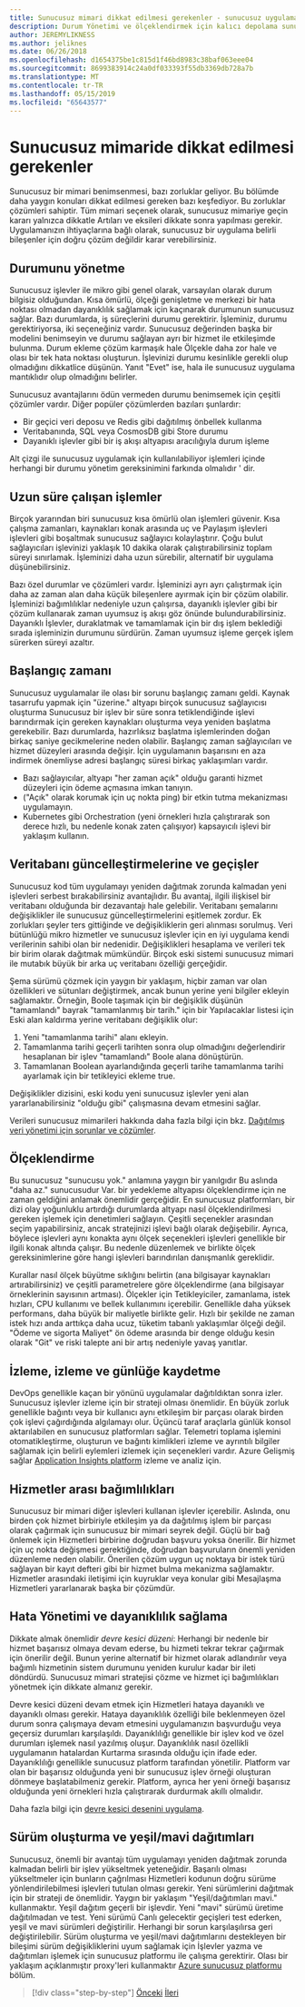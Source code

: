 ```yaml
---
title: Sunucusuz mimari dikkat edilmesi gerekenler - sunucusuz uygulamalar
description: Durum Yönetimi ve ölçeklendirmek için kalıcı depolama sunucusuz uygulama mimarileri oluşturma sorunlarından günlüğe kaydetme, izleme ve tanılama anlayın.
author: JEREMYLIKNESS
ms.author: jeliknes
ms.date: 06/26/2018
ms.openlocfilehash: d1654375be1c815d1f46bd8983c38baf063eee04
ms.sourcegitcommit: 8699383914c24a0df033393f55db3369db728a7b
ms.translationtype: MT
ms.contentlocale: tr-TR
ms.lasthandoff: 05/15/2019
ms.locfileid: "65643577"
---
```

# <a name="serverless-architecture-considerations"></a>Sunucusuz mimaride dikkat edilmesi gerekenler

Sunucusuz bir mimari benimsenmesi, bazı zorluklar geliyor. Bu bölümde daha yaygın konuları dikkat edilmesi gereken bazı keşfediyor. Bu zorluklar çözümleri sahiptir. Tüm mimari seçenek olarak, sunucusuz mimariye geçin kararı yalnızca dikkatle Artıları ve eksileri dikkate sonra yapılması gerekir. Uygulamanızın ihtiyaçlarına bağlı olarak, sunucusuz bir uygulama belirli bileşenler için doğru çözüm değildir karar verebilirsiniz.

## <a name="managing-state"></a>Durumunu yönetme

Sunucusuz işlevler ile mikro gibi genel olarak, varsayılan olarak durum bilgisiz olduğundan. Kısa ömürlü, ölçeği genişletme ve merkezi bir hata noktası olmadan dayanıklılık sağlamak için kaçınarak durumunun sunucusuz sağlar. Bazı durumlarda, iş süreçlerini durumu gerektirir. İşleminiz, durumu gerektiriyorsa, iki seçeneğiniz vardır. Sunucusuz değerinden başka bir modelini benimseyin ve durumu sağlayan ayrı bir hizmet ile etkileşimde bulunma. Durum ekleme çözüm karmaşık hale Ölçekle daha zor hale ve olası bir tek hata noktası oluşturun. İşlevinizi durumu kesinlikle gerekli olup olmadığını dikkatlice düşünün. Yanıt "Evet" ise, hala ile sunucusuz uygulama mantıklıdır olup olmadığını belirler.

Sunucusuz avantajlarını ödün vermeden durumu benimsemek için çeşitli çözümler vardır. Diğer popüler çözümlerden bazıları şunlardır:

* Bir geçici veri deposu ve Redis gibi dağıtılmış önbellek kullanma
* Veritabanında, SQL veya CosmosDB gibi Store durumu
* Dayanıklı işlevler gibi bir iş akışı altyapısı aracılığıyla durum işleme

Alt çizgi ile sunucusuz uygulamak için kullanılabiliyor işlemleri içinde herhangi bir durumu yönetim gereksinimini farkında olmalıdır ' dir.

## <a name="long-running-processes"></a>Uzun süre çalışan işlemler

Birçok yararından biri sunucusuz kısa ömürlü olan işlemleri güvenir. Kısa çalışma zamanları, kaynakları konak arasında uç ve Paylaşım işlevleri işlevleri gibi boşaltmak sunucusuz sağlayıcı kolaylaştırır. Çoğu bulut sağlayıcıları işlevinizi yaklaşık 10 dakika olarak çalıştırabilirsiniz toplam süreyi sınırlamak. İşleminizi daha uzun sürebilir, alternatif bir uygulama düşünebilirsiniz.

Bazı özel durumlar ve çözümleri vardır. İşleminizi ayrı ayrı çalıştırmak için daha az zaman alan daha küçük bileşenlere ayırmak için bir çözüm olabilir. İşleminizi bağımlılıklar nedeniyle uzun çalışırsa, dayanıklı işlevler gibi bir çözüm kullanarak zaman uyumsuz iş akışı göz önünde bulundurabilirsiniz. Dayanıklı İşlevler, duraklatmak ve tamamlamak için bir dış işlem beklediği sırada işleminizin durumunu sürdürün. Zaman uyumsuz işleme gerçek işlem sürerken süreyi azaltır.

## <a name="startup-time"></a>Başlangıç zamanı

Sunucusuz uygulamalar ile olası bir sorunu başlangıç zamanı geldi. Kaynak tasarrufu yapmak için "üzerine." altyapı birçok sunucusuz sağlayıcısı oluşturma Sunucusuz bir işlev bir süre sonra tetiklendiğinde işlevi barındırmak için gereken kaynakları oluşturma veya yeniden başlatma gerekebilir. Bazı durumlarda, hazırlıksız başlatma işlemlerinden doğan birkaç saniye gecikmelerine neden olabilir. Başlangıç zaman sağlayıcıları ve hizmet düzeyleri arasında değişir. İçin uygulamanın başarısını en aza indirmek önemliyse adresi başlangıç süresi birkaç yaklaşımları vardır.

* Bazı sağlayıcılar, altyapı "her zaman açık" olduğu garanti hizmet düzeyleri için ödeme açmasına imkan tanıyın.
* ("Açık" olarak korumak için uç nokta ping) bir etkin tutma mekanizması uygulamayın.
* Kubernetes gibi Orchestration (yeni örnekleri hızla çalıştırarak son derece hızlı, bu nedenle konak zaten çalışıyor) kapsayıcılı işlevi bir yaklaşım kullanın.

## <a name="database-updates-and-migrations"></a>Veritabanı güncelleştirmelerine ve geçişler

Sunucusuz kod tüm uygulamayı yeniden dağıtmak zorunda kalmadan yeni işlevleri serbest bırakabilirsiniz avantajlıdır. Bu avantaj, ilgili ilişkisel bir veritabanı olduğunda bir dezavantajı hale gelebilir. Veritabanı şemalarını değişiklikler ile sunucusuz güncelleştirmelerini eşitlemek zordur. Ek zorlukları şeyler ters gittiğinde ve değişikliklerin geri alınması sorulmuş. Veri bütünlüğü mikro hizmetler ve sunucusuz işlevler için en iyi uygulama kendi verilerinin sahibi olan bir nedenidir. Değişiklikleri hesaplama ve verileri tek bir birim olarak dağıtmak mümkündür. Birçok eski sistemi sunucusuz mimari ile mutabık büyük bir arka uç veritabanı özelliği gerçeğidir.

Şema sürümü çözmek için yaygın bir yaklaşım, hiçbir zaman var olan özellikleri ve sütunları değiştirmek, ancak bunun yerine yeni bilgiler ekleyin sağlamaktır. Örneğin, Boole taşımak için bir değişiklik düşünün "tamamlandı" bayrak "tamamlanmış bir tarih." için bir Yapılacaklar listesi için Eski alan kaldırma yerine veritabanı değişiklik olur:

1. Yeni "tamamlanma tarihi" alanı ekleyin.
1. Tamamlanma tarihi geçerli tarihten sonra olup olmadığını değerlendirir hesaplanan bir işlev "tamamlandı" Boole alana dönüştürün.
1. Tamamlanan Boolean ayarlandığında geçerli tarihe tamamlanma tarihi ayarlamak için bir tetikleyici ekleme true.

Değişiklikler dizisini, eski kodu yeni sunucusuz işlevler yeni alan yararlanabilirsiniz "olduğu gibi" çalışmasına devam etmesini sağlar.

Verileri sunucusuz mimarileri hakkında daha fazla bilgi için bkz. [Dağıtılmış veri yönetimi için sorunlar ve çözümler](../microservices-architecture/architect-microservice-container-applications/distributed-data-management.md).

## <a name="scaling"></a>Ölçeklendirme

Bu sunucusuz "sunucusu yok." anlamına yaygın bir yanılgıdır Bu aslında "daha az." sunucusudur Var. bir yedekleme altyapısı ölçeklendirme için ne zaman geldiğini anlamak önemlidir gerçeğidir. En sunucusuz platformları, bir dizi olay yoğunluklu artırdığı durumlarda altyapı nasıl ölçeklendirilmesi gereken işlemek için denetimleri sağlayın. Çeşitli seçenekler arasından seçim yapabilirsiniz, ancak stratejinizi işlevi bağlı olarak değişebilir. Ayrıca, böylece işlevleri aynı konakta aynı ölçek seçenekleri işlevleri genellikle bir ilgili konak altında çalışır. Bu nedenle düzenlemek ve birlikte ölçek gereksinimlerine göre hangi işlevleri barındırılan danışmanlık gereklidir.

Kurallar nasıl ölçek büyütme sıklığını belirtin (ana bilgisayar kaynakları artırabilirsiniz) ve çeşitli parametrelere göre ölçeklendirme (ana bilgisayar örneklerinin sayısının artması). Ölçekler için Tetikleyiciler, zamanlama, istek hızları, CPU kullanımı ve bellek kullanımını içerebilir. Genellikle daha yüksek performans, daha büyük bir maliyetle birlikte gelir. Hızlı bir şekilde ne zaman istek hızı anda arttıkça daha ucuz, tüketim tabanlı yaklaşımlar ölçeği değil. "Ödeme ve sigorta Maliyet" ön ödeme arasında bir denge olduğu kesin olarak "Git" ve riski talepte ani bir artış nedeniyle yavaş yanıtlar.

## <a name="monitoring-tracing-and-logging"></a>İzleme, izleme ve günlüğe kaydetme

DevOps genellikle kaçan bir yönünü uygulamalar dağıtıldıktan sonra izler. Sunucusuz işlevler izleme için bir strateji olması önemlidir. En büyük zorluk genellikle bağıntı veya bir kullanıcı aynı etkileşim bir parçası olarak birden çok işlevi çağırdığında algılamayı olur. Üçüncü taraf araçlarla günlük konsol aktarılabilen en sunucusuz platformları sağlar. Telemetri toplama işlemini otomatikleştirme, oluşturun ve bağıntı kimlikleri izleme ve ayrıntılı bilgiler sağlamak için belirli eylemleri izlemek için seçenekleri vardır. Azure Gelişmiş sağlar [Application Insights platform](https://docs.microsoft.com/azure/azure-functions/functions-monitoring) izleme ve analiz için.

## <a name="inter-service-dependencies"></a>Hizmetler arası bağımlılıkları

Sunucusuz bir mimari diğer işlevleri kullanan işlevler içerebilir. Aslında, onu birden çok hizmet birbiriyle etkileşim ya da dağıtılmış işlem bir parçası olarak çağırmak için sunucusuz bir mimari seyrek değil. Güçlü bir bağ önlemek için Hizmetleri birbirine doğrudan başvuru yoksa önerilir. Bir hizmet için uç nokta değişmesi gerektiğinde, doğrudan başvuruların önemli yeniden düzenleme neden olabilir. Önerilen çözüm uygun uç noktaya bir istek türü sağlayan bir kayıt defteri gibi bir hizmet bulma mekanizma sağlamaktır. Hizmetler arasındaki iletişimi için kuyruklar veya konular gibi Mesajlaşma Hizmetleri yararlanarak başka bir çözümdür.

## <a name="managing-failure-and-providing-resiliency"></a>Hata Yönetimi ve dayanıklılık sağlama

Dikkate almak önemlidir *devre kesici düzeni*: Herhangi bir nedenle bir hizmet başarısız olmaya devam ederse, bu hizmeti tekrar tekrar çağırmak için önerilir değil. Bunun yerine alternatif bir hizmet olarak adlandırılır veya bağımlı hizmetinin sistem durumunu yeniden kurulur kadar bir ileti döndürdü. Sunucusuz mimari stratejisi çözme ve hizmet içi bağımlılıkları yönetmek için dikkate almanız gerekir.

Devre kesici düzeni devam etmek için Hizmetleri hataya dayanıklı ve dayanıklı olması gerekir. Hataya dayanıklılık özelliği bile beklenmeyen özel durum sonra çalışmaya devam etmesini uygulamanızın başvurduğu veya geçersiz durumları karşılaşıldı. Dayanıklılığı genellikle bir işlev kod ve özel durumları işlemek nasıl yazılmış oluşur. Dayanıklılık nasıl özellikli uygulamanın hatalardan Kurtarma sırasında olduğu için ifade eder. Dayanıklılığı genellikle sunucusuz platform tarafından yönetilir. Platform var olan bir başarısız olduğunda yeni bir sunucusuz işlev örneği oluşturan dönmeye başlatabilmeniz gerekir. Platform, ayrıca her yeni örneği başarısız olduğunda yeni örnekleri hızla çalıştırarak durdurmak akıllı olmalıdır.

Daha fazla bilgi için [devre kesici desenini uygulama](../microservices-architecture/implement-resilient-applications/implement-circuit-breaker-pattern.md).

## <a name="versioning-and-greenblue-deployments"></a>Sürüm oluşturma ve yeşil/mavi dağıtımları

Sunucusuz, önemli bir avantajı tüm uygulamayı yeniden dağıtmak zorunda kalmadan belirli bir işlev yükseltmek yeteneğidir. Başarılı olması yükseltmeler için bunların çağrılması Hizmetleri kodunun doğru sürüme yönlendirilebilmesi işlevleri tutulan olması gerekir. Yeni sürümlerini dağıtmak için bir strateji de önemlidir. Yaygın bir yaklaşım "Yeşil/dağıtımları mavi." kullanmaktır. Yeşil dağıtım geçerli bir işlevdir. Yeni "mavi" sürümü üretime dağıtılmadan ve test. Yeni sürümü Canlı gelecektir geçişleri test ederken, yeşil ve mavi sürümleri değiştirilir. Herhangi bir sorun karşılaşılırsa geri değiştirilebilir. Sürüm oluşturma ve yeşil/mavi dağıtımlarını destekleyen bir bileşimi sürüm değişikliklerini uyum sağlamak için İşlevler yazma ve dağıtımları işlemek için sunucusuz platformu ile çalışma gerektirir. Olası bir yaklaşım açıklanmıştır proxy'leri kullanmaktır [Azure sunucusuz platformu](azure-functions.md#proxies) bölüm.

>[!div class="step-by-step"]
>[Önceki](serverless-architecture.md)
>[İleri](serverless-design-examples.md)
